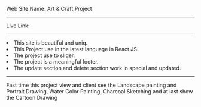 Web Site Name: Art & Craft Project

<hr/>
Live Link:
<hr/>
<li>This site is beautiful and uniq.</li>
<li>This Project use in the latest language in React JS.</li>
<li>
The project use to slider.</li>
<li>The project is a meaningful footer.</li>
<li>The update section and delete section work in special and updated.</li>
<hr/>
<p> Fast time this project view and client see the Landscape painting and Portrait Drawing, Water Color Painting, Charcoal Sketching and at last show the Cartoon Drawing</p>
